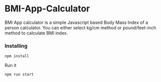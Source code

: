 # BMI-App-Calculator

BMI App calculator is a simple Javascript based Body Mass Index of a person calculator. You can either select kg/cm method or pound/feet-inch method to calculate BMI index.

### Installing

```
npm install
```

Run it

```
npm run start
```
